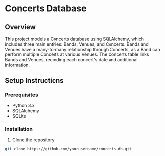 # Concerts Database

## Overview

This project models a Concerts database using SQLAlchemy, which includes three main entities: Bands, Venues, and Concerts. Bands and Venues have a many-to-many relationship through Concerts, as a Band can perform multiple Concerts at various Venues. The Concerts table links Bands and Venues, recording each concert's date and additional information.

## Setup Instructions

### Prerequisites
- Python 3.x
- SQLAlchemy
- SQLite

### Installation

1. Clone the repository:

```bash
git clone https://github.com/yourusername/concerts-db.git
